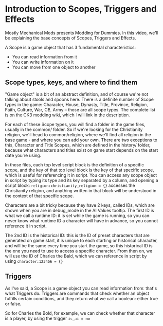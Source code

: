 ﻿# Introduction to Scopes, Triggers and Effects

Mostly Mechanical Mods presents Modding for Dummies. In this video, we'll be explaining the base concepts of Scopes, Triggers and Effects.

A Scope is a game object that has 3 fundamental characteristics:
- You can read information from it
- You can write information on it
- You can move from one object to another

## Scope types, keys, and where to find them

"Game object" is a bit of an abstract definition, and of course we're not talking about stools and spoons here. There is a definite number of Scope types in the game: Character, House, Dynasty, Title, Province, Religion, Faith, Culture, War, CB, Army – those are all scope types. The complete list is on the CK3 modding wiki, which I will link in the description.

For each of these Scope types, you will find a folder in the game files, usually in the common/ folder. So if we're looking for the Christianity religion, we'll head to common/religion, where we'll find all religion in the base game - and where you can add your own. There are two exceptions to this, Character and Title Scopes, which are defined in the history/ folder, because what characters and titles exist on game start depends on the start date you're using.

In those files, each top level script block is the definition of a specific scope, and the key of that top level block is the key of that specific scope, which is useful for referencing it in script. You can access any scope object in script by typing its type and its key separated by a column, and opening a script block: `religion:christianity_religion = {}` accesses the Christianity religion, and anything written in that block will be understood in the context of that specific scope.

Characters are a bit tricky because they have 2 keys, called IDs, which are shown when you are in debug_mode in the AI Values tooltip. The first ID is what we call a runtime ID: it is set while the game is running, so you can never know what runtime ID a character will have in advance, so you cannot reference it in script. 

The 2nd ID is the historical ID: this is the ID of preset characters that are generated on game start, it is unique to each starting or historical character, and will be the same every time you start the game, so this historical ID is the one you need to use to access a specific character. From then on, we will use the ID of Charles the Bald, which we can reference in script by using `character:123456 = {}`

## Triggers

As I've said, a Scope is a game object you can read information from: that's what Triggers do. Triggers are commands that check whether an object fulfills certain conditions, and they return what we call a boolean: either true or false.

So for Charles the Bold, for example, we can check whether that character is a player, by using the trigger `is_ai = no`

